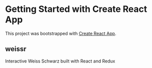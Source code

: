 # Getting Started with Create React App

This project was bootstrapped with [Create React App](https://github.com/facebook/create-react-app).

## weissr

Interactive Weiss Schwarz built with React and Redux
